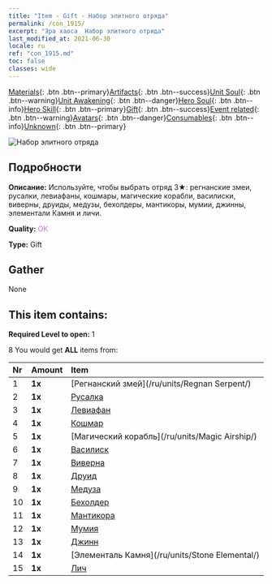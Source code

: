 ```yaml
---
title: "Item - Gift - Набор элитного отряда"
permalink: /con_1915/
excerpt: "Эра хаоса  Набор элитного отряда"
last_modified_at: 2021-06-30
locale: ru
ref: "con_1915.md"
toc: false
classes: wide
---
```

 [Materials](/ItemsRU/){: .btn .btn--primary}[Artifacts](/ItemsRU/Artifacts/){: .btn .btn--success}[Unit Soul](/ItemsRU/UnitSoul/){: .btn .btn--warning}[Unit Awakening](/ItemsRU/UnitAwakening/){: .btn .btn--danger}[Hero Soul](/ItemsRU/HeroSoul/){: .btn .btn--info}[Hero Skill](/ItemsRU/HeroSkill/){: .btn .btn--primary}[Gift](/ItemsRU/Gift/){: .btn .btn--success}[Event related](/ItemsRU/Events/){: .btn .btn--warning}[Avatars](/ItemsRU/Avatars/){: .btn .btn--danger}[Consumables](/ItemsRU/Consumables/){: .btn .btn--info}[Unknown](/ItemsRU/Unknown/){: .btn .btn--primary}

 ![Набор элитного отряда](/images/t/i_907054.png)

## Подробности
 **Описание:** Используйте, чтобы выбрать отряд 3★: регнанские змеи, русалки, левиафаны, кошмары, магические корабли, василиски, виверны, друиды, медузы, бехолдеры, мантикоры, мумии, джинны, элементали Камня и личи.

 **Quality:** <span style="color: #DA70D6">OK</span>

 **Type:** Gift

## Gather

  None

## This item contains:

 **Required Level to open:** 1

 8 You would get **ALL** items  from:

  | Nr | Amount |     Item    |
  |:---|:-------|:------------|
  | 1 |  **1x** | [Регнанский змей](/ru/units/Regnan Serpent/) |  | 
  | 2 |  **1x** | [Русалка](/ru/units/Mermaid/) |  | 
  | 3 |  **1x** | [Левиафан](/ru/units/Revyaratan/) |  | 
  | 4 |  **1x** | [Кошмар](/ru/units/Nightmare/) |  | 
  | 5 |  **1x** | [Магический корабль](/ru/units/Magic Airship/) |  | 
  | 6 |  **1x** | [Василиск](/ru/units/Basilisk/) |  | 
  | 7 |  **1x** | [Виверна](/ru/units/Wyvern/) |  | 
  | 8 |  **1x** | [Друид](/ru/units/Druid/) |  | 
  | 9 |  **1x** | [Медуза](/ru/units/Medusa/) |  | 
  | 10 |  **1x** | [Бехолдер](/ru/units/Beholder/) |  | 
  | 11 |  **1x** | [Мантикора](/ru/units/Manticore/) |  | 
  | 12 |  **1x** | [Мумия](/ru/units/Mummy/) |  | 
  | 13 |  **1x** | [Джинн](/ru/units/Genie/) |  | 
  | 14 |  **1x** | [Элементаль Камня](/ru/units/Stone Elemental/) |  | 
  | 15 |  **1x** | [Лич](/ru/units/Lich/) |  | 
